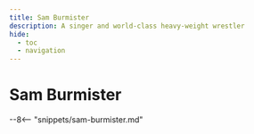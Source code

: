 ```yaml
---
title: Sam Burmister
description: A singer and world‑class heavy‑weight wrestler
hide:
  - toc
  - navigation 
---
```


# Sam Burmister

<!--
**ddmmmyyyy — ddmmmyyyy**
-->

--8<-- "snippets/sam-burmister.md"
